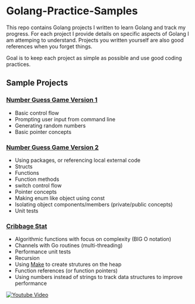 # Golang-Practice-Samples

This repo contains Golang projects I written to learn Golang and track my progress. For each project I provide details on specific aspects of Golang I am attemping to understand. Projects you written yourself are also good references when you forget things.

Goal is to keep each project as simple as possible and use good coding practices.

## Sample Projects

### [Number Guess Game Version 1](Number-Guess/Version1)

* Basic control flow
* Prompting user input from command line
* Generating random numbers
* Basic pointer concepts

### [Number Guess Game Version 2](Number-Guess/Version2)

* Using packages, or referencing local external code
* Structs
* Functions
* Function methods
* switch control flow
* Pointer concepts
* Making enum like object using const
* Isolating object components/members (private/public concepts)
* Unit tests

### [Cribbage Stat](Cribbage-Stat)

* Algorithmic functions with focus on complexity (BIG O notation)
* Channels with Go routines (multi-threading)
* Performance unit tests
* Recursion
* Using [Make](https://pkg.go.dev/builtin#make) to create strutures on the heap
* Function references (or function pointers)
* Using numbers instead of strings to track data structures to improve performance

[![Youtube Video](https://img.youtube.com/vi/a4zJMLXTjpQ/0.jpg)](https://www.youtube.com/watch?v=a4zJMLXTjpQ)